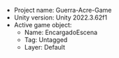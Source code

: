 <!-- UNITY CODE ASSIST INSTRUCTIONS START -->
- Project name: Guerra-Acre-Game
- Unity version: Unity 2022.3.62f1
- Active game object:
  - Name: EncargadoEscena
  - Tag: Untagged
  - Layer: Default
<!-- UNITY CODE ASSIST INSTRUCTIONS END -->